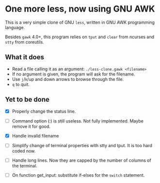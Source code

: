# One more less, now using GNU AWK

This is a very simple clone of GNU `less`, written in GNU AWK programming language.

Besides `gawk` 4.0+, this program relies on `tput` and `clear` from ncurses and `stty` from coreutils. 

## What it does

- Read a file calling it as an argument: `./less-clone.gawk <filename>`
- If no argument is given, the program will ask for the filename.
- Use `j`/`k`/up and down arrows to browse through the file.
- `q` to quit.

## Yet to be done

- [x] Properly change the status line.
- [ ] Command option (:) is still useless. Not fully implemented. Maybe remove it for good.
- [x] Handle invalid filename
- [ ] Simplify change of terminal properties with stty and tput. It is too hard coded now.
- [ ] Handle long lines. Now they are capped by the number of columns of the terminal.
- [ ] On function get_input: substitute if-elses for the `switch` statement.

